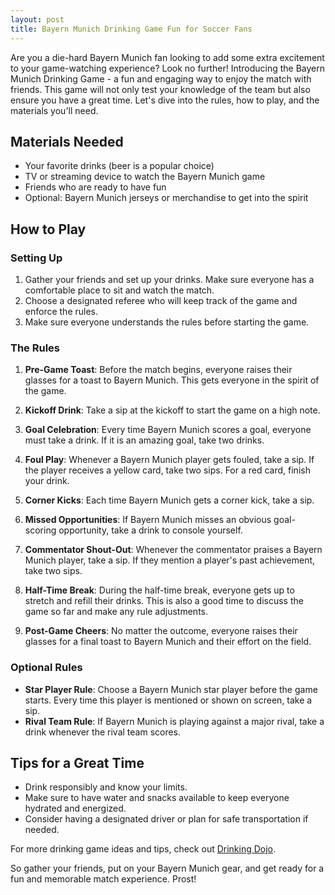 ```yaml
---
layout: post
title: Bayern Munich Drinking Game Fun for Soccer Fans
---
```



Are you a die-hard Bayern Munich fan looking to add some extra excitement to your game-watching experience? Look no further! Introducing the Bayern Munich Drinking Game - a fun and engaging way to enjoy the match with friends. This game will not only test your knowledge of the team but also ensure you have a great time. Let's dive into the rules, how to play, and the materials you'll need.

## Materials Needed

- Your favorite drinks (beer is a popular choice)
- TV or streaming device to watch the Bayern Munich game
- Friends who are ready to have fun
- Optional: Bayern Munich jerseys or merchandise to get into the spirit

## How to Play

### Setting Up

1. Gather your friends and set up your drinks. Make sure everyone has a comfortable place to sit and watch the match.
2. Choose a designated referee who will keep track of the game and enforce the rules.
3. Make sure everyone understands the rules before starting the game.

### The Rules

1. **Pre-Game Toast**: Before the match begins, everyone raises their glasses for a toast to Bayern Munich. This gets everyone in the spirit of the game.

2. **Kickoff Drink**: Take a sip at the kickoff to start the game on a high note.

3. **Goal Celebration**: Every time Bayern Munich scores a goal, everyone must take a drink. If it is an amazing goal, take two drinks.

4. **Foul Play**: Whenever a Bayern Munich player gets fouled, take a sip. If the player receives a yellow card, take two sips. For a red card, finish your drink.

5. **Corner Kicks**: Each time Bayern Munich gets a corner kick, take a sip.

6. **Missed Opportunities**: If Bayern Munich misses an obvious goal-scoring opportunity, take a drink to console yourself.

7. **Commentator Shout-Out**: Whenever the commentator praises a Bayern Munich player, take a sip. If they mention a player's past achievement, take two sips.

8. **Half-Time Break**: During the half-time break, everyone gets up to stretch and refill their drinks. This is also a good time to discuss the game so far and make any rule adjustments.

9. **Post-Game Cheers**: No matter the outcome, everyone raises their glasses for a final toast to Bayern Munich and their effort on the field.

### Optional Rules

- **Star Player Rule**: Choose a Bayern Munich star player before the game starts. Every time this player is mentioned or shown on screen, take a sip.
- **Rival Team Rule**: If Bayern Munich is playing against a major rival, take a drink whenever the rival team scores.

## Tips for a Great Time

- Drink responsibly and know your limits.
- Make sure to have water and snacks available to keep everyone hydrated and energized.
- Consider having a designated driver or plan for safe transportation if needed.

For more drinking game ideas and tips, check out [Drinking Dojo](https://drinkingdojo.com/).

So gather your friends, put on your Bayern Munich gear, and get ready for a fun and memorable match experience. Prost!